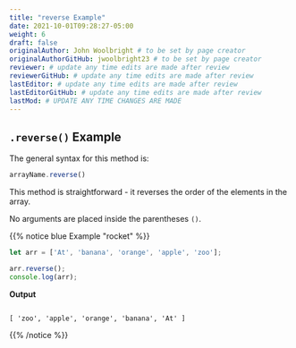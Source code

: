 ```yaml
---
title: "reverse Example"
date: 2021-10-01T09:28:27-05:00
weight: 6
draft: false
originalAuthor: John Woolbright # to be set by page creator
originalAuthorGitHub: jwoolbright23 # to be set by page creator
reviewer: # update any time edits are made after review
reviewerGitHub: # update any time edits are made after review
lastEditor: # update any time edits are made after review
lastEditorGitHub: # update any time edits are made after review
lastMod: # UPDATE ANY TIME CHANGES ARE MADE
---
```


## `.reverse()` Example

The general syntax for this method is:

```javascript
arrayName.reverse()
```

This method is straightforward - it reverses the order of the elements in the
array.

No arguments are placed inside the parentheses `()`.

{{% notice blue Example "rocket" %}}
```javascript
let arr = ['At', 'banana', 'orange', 'apple', 'zoo'];

arr.reverse();
console.log(arr);
```
         
**Output**

```console

[ 'zoo', 'apple', 'orange', 'banana', 'At' ]
```
{{% /notice %}}